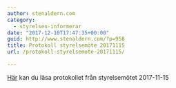```yaml
---
author: stenaldern.com
category:
  - styrelsen-informerar
date: "2017-12-10T17:47:35+00:00"
guid: http://www.stenaldern.com/?p=958
title: Protokoll styrelsemöte 20171115
url: /protokoll-styrelsemote-20171115/

---
```

[Här](/wp-content/uploads/2017/12/styrelesmote_20171115.pdf "Protokoll") kan du läsa protokollet från styrelsemötet 2017-11-15
